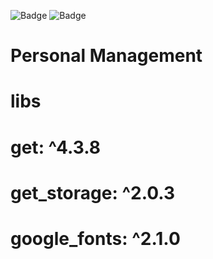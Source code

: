 ![Badge](https://img.shields.io/badge/+a_Educação-Flutter_Tools-%231E90FF?style=flat)
![Badge](https://img.shields.io/badge/version-1.0.0-%231E90FF?style=flat)

# Personal Management

# libs

# get: ^4.3.8
# get_storage: ^2.0.3
# google_fonts: ^2.1.0
